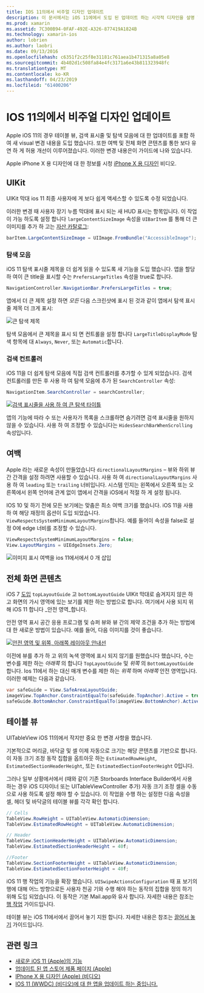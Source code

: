 ```yaml
---
title: IOS 11의에서 비주얼 디자인 업데이트
description: 이 문서에서는 iOS 11에에서 도입 된 업데이트 하는 시각적 디자인을 설명 합니다. 탐색 모음, 검색 컨트롤러, 여백, 전체 화면 콘텐츠 및 테이블 뷰 변경 내용을 설명합니다.
ms.prod: xamarin
ms.assetid: 7C300B94-0FAF-492E-A326-877419A1824B
ms.technology: xamarin-ios
author: lobrien
ms.author: laobri
ms.date: 09/13/2016
ms.openlocfilehash: c6351f2c25f8e31181c761aea1b471315a8a05e8
ms.sourcegitcommit: 4b402d1c508fa84e4fc3171a6e43b811323948fc
ms.translationtype: MT
ms.contentlocale: ko-KR
ms.lasthandoff: 04/23/2019
ms.locfileid: "61400206"
---
```

# <a name="visual-design-updates-in-ios-11"></a>IOS 11의에서 비주얼 디자인 업데이트

Apple iOS 11의 경우 테이블 뷰, 검색 표시줄 및 탐색 모음에 대 한 업데이트를 포함 하 여 새 visual 변경 내용을 도입 했습니다. 또한 여백 및 전체 화면 콘텐츠를 통한 보다 유연 하 게 허용 개선이 이루어졌습니다. 이러한 변경 내용은이 가이드에 나와 있습니다. 

Apple iPhone X 용 디자인에 대 한 정보를 시청 [iPhone X 용 디자인](https://developer.apple.com/videos/play/fall2017/801/) 비디오.

## <a name="uikit"></a>UIKit

UIKit 막대 ios 11 최종 사용자에 게 보다 쉽게 액세스할 수 있도록 수정 되었습니다.

이러한 변경 때 사용자 장기 누름 막대에 표시 되는 새 HUD 표시는 항목입니다. 이 작업이 가능 하도록 설정 합니다 `largeContentSizeImage` 속성을 `UIBarItem` 를 통해 더 큰 이미지를 추가 하 고는 [자산 카탈로그](~/ios/app-fundamentals/images-icons/displaying-an-image.md):

```csharp
barItem.LargeContentSizeImage = UIImage.FromBundle("AccessibleImage");
```

### <a name="navigation-bar"></a>탐색 모음
iOS 11 탐색 표시줄 제목을 더 쉽게 읽을 수 있도록 새 기능을 도입 했습니다. 앱을 할당 하 여이 큰 title을 표시할 수는 `PrefersLargeTitles` 속성을 true로 합니다.

```csharp
NavigationController.NavigationBar.PrefersLargeTitles = true;
```

앱에서 더 큰 제목 설정 하면 _모든_ 다음 스크린샷에 표시 된 것과 같이 앱에서 탐색 표시줄 제목 더 크게 표시:

![큰 탐색 제목](visual-design-images/image7.png)

탐색 모음에서 큰 제목을 표시 되 면 컨트롤을 설정 합니다 `LargeTitleDisplayMode` 탐색 항목에 대 `Always`, `Never`, 또는 `Automatic`합니다.

### <a name="search-controller"></a>검색 컨트롤러

iOS 11을 더 쉽게 탐색 모음에 직접 검색 컨트롤러를 추가할 수 있게 되었습니다. 검색 컨트롤러를 만든 후 사용 하 여 탐색 모음에 추가 된 `SearchController` 속성:

```csharp
NavigationItem.SearchController = searchController;
```

[![검색 표시줄을 사용 하 여 큰 탐색 타이틀](visual-design-images/image8-sml.png)](visual-design-images/image8-sml.png#lightbox)

앱의 기능에 따라 수 또는 사용자가 목록을 스크롤하면 숨기려면 검색 표시줄을 원하지 않을 수 있습니다. 사용 하 여 조정할 수 있습니다는 `HidesSearchBarWhenScrolling` 속성입니다.

## <a name="margins"></a>여백

Apple 라는 새로운 속성이 만들었습니다 `directionalLayoutMargins` – 뷰와 하위 뷰 간 간격을 설정 하려면 사용할 수 있습니다. 사용 하 여 `directionalLayoutMargins` 사용 하 여 `leading` 또는 `trailing` 너비입니다. 시스템 인지는 왼쪽에서 오른쪽 또는 오른쪽에서 왼쪽 언어에 관계 없이 앱에서 간격을 iOS에서 적절 하 게 설정 됩니다.

IOS 10 및 하기 전에 모든 보기에는 맞춤은 최소 여백 크기를 했습니다. iOS 11을 사용 하 여 해당 재정의 옵션이 도입 되었습니다. `ViewRespectsSystemMinimumLayoutMargins`합니다. 예를 들어이 속성을 false로 설정 0에 edge 너비를 조정할 수 있습니다.

```csharp
ViewRespectsSystemMinimumLayoutMargins = false;
View.LayoutMargins = UIEdgeInsets.Zero;
```
![이미지 표시 여백을 ios 11에서에서 0 개 삽입](visual-design-images/image9.png)

<a name="fullscreen" />

## <a name="full-screen-content"></a>전체 화면 콘텐츠

iOS 7 [도입](~/ios/platform/introduction-to-ios7/ios7-ui.md#fullscreen) `topLayoutGuide` 고 `bottomLayoutGuide` UIKit 막대로 숨겨지지 않은 하 고 화면의 가시 영역에 있는 보기를 제한 하는 방법으로 합니다. 여기에서 사용 되지 위해 iOS 11 합니다 _안전 영역_합니다.

안전 영역 표시 공간 응용 프로그램 및 슈퍼 뷰와 뷰 간의 제약 조건을 추가 하는 방법에 대 한 새로운 방법이 있습니다. 예를 들어, 다음 이미지를 것이 좋습니다.

[![안전 영역 및 위쪽, 아래쪽 레이아웃 안내선](visual-design-images/image10-sml.png)](visual-design-images/image10.png#lightbox)

이전에 뷰를 추가 하 고 위의 녹색 영역에 표시 되지 않기를 원했습니다 했습니다, 수는 변수를 제한 하는 _아래쪽_ 의 합니다 `TopLayoutGuide` 및 _위쪽_ 의 `BottomLayoutGuide`합니다. Ios 11에서 하는 대신 매개 변수를 제한 하는 _위쪽_ 하며 _아래쪽_ 안전 영역입니다. 이러한 예제는 다음과 같습니다.

```csharp
var safeGuide = View.SafeAreaLayoutGuide;
imageView.TopAnchor.ConstraintEqualTo(safeGuide.TopAnchor).Active = true;
safeGuide.BottomAnchor.ConstraintEqualTo(imageView.BottomAnchor).Active = true;
```

## <a name="table-view"></a>테이블 뷰

UITableView iOS 11의에서 작지만 중요 한 변경 사항을 했습니다.

기본적으로 머리글, 바닥글 및 셀 이제 자동으로 크기는 해당 콘텐츠를 기반으로 합니다. 이 자동 크기 조정 동작 집합을 옵트아웃 하는 `EstimatedRowHeight`, `EstimatedSectionHeaderHeight`, 또는 `EstimatedSectionFooterHeight` 0입니다.

그러나 일부 상황에서에서 (때와 같이 기존 Storboards Interface Builder에서 사용 하는 경우 iOS 디자이너 또는 UITableViewController 추가) 자동 크기 조정 셀을 수동으로 사용 하도록 설정 해야 할 수 있습니다. 이 작업을 수행 하는 설정한 다음 속성을 셀, 헤더 및 바닥글의 테이블 뷰를 각각 확인 합니다.

```csharp
// Cells
TableView.RowHeight = UITableView.AutomaticDimension;
TableView.EstimatedRowHeight = UITableView.AutomaticDimension;

// Header
TableView.SectionHeaderHeight = UITableView.AutomaticDimension;
TableView.EstimatedSectionHeaderHeight = 40f;

//Footer
TableView.SectionFooterHeight = UITableView.AutomaticDimension;
TableView.EstimatedSectionFooterHeight = 40f;

```

iOS 11 행 작업의 기능을 확장 했습니다. `UISwipeActionsConfiguration` 때 표 보기의 행에 대해 어느 방향으로든 사용자 천공 기와 수행 해야 하는 동작의 집합을 정의 하기 위해 도입 되었습니다. 이 동작은 기본 Mail.app와 유사 합니다. 자세한 내용은 참조는 [행 작업](~/ios/user-interface/controls/tables/row-action.md) 가이드입니다.

테이블 뷰는 iOS 11에서에서 끌어서 놓기 지원 합니다. 자세한 내용은 참조는 [끌어서 놓기](~/ios/platform/introduction-to-ios11/drag-and-drop.md#uitableview) 가이드입니다.


## <a name="related-links"></a>관련 링크

- [새로운 iOS 11 (Apple)의 기능](https://developer.apple.com/ios/)
- [업데이트 된 앱 스토어 제품 페이지 (Apple)](https://developer.apple.com/app-store/product-page/)
- [IPhone X 용 디자인 (Apple) (비디오)](https://developer.apple.com/videos/play/fall2017/801/)
- [IOS 11 (WWDC) (비디오)에 대 한 앱을 업데이트 하는 중입니다.](https://developer.apple.com/videos/play/wwdc2017/204/)

